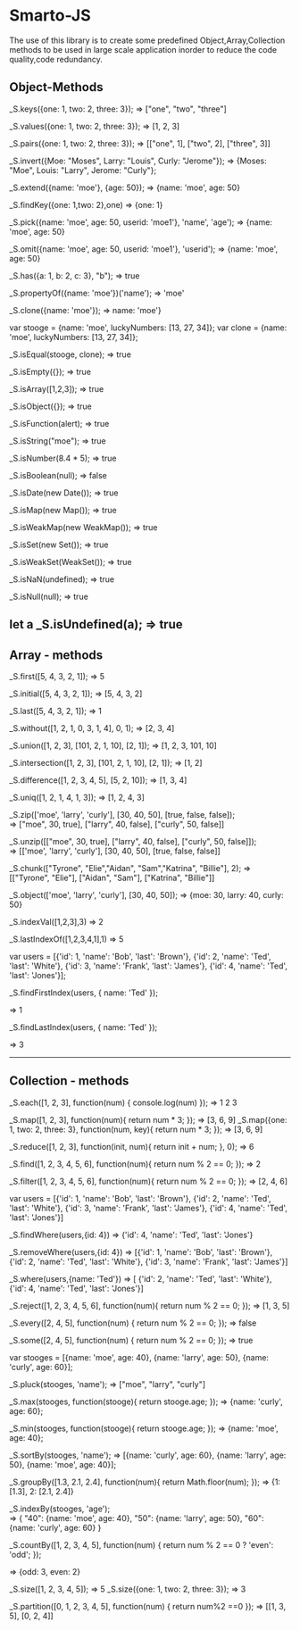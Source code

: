# Smarto-JS

The use of this library is to create some predefined Object,Array,Collection methods to be used in large scale application inorder to reduce the code quality,code redundancy.

Object-Methods
--------------

_S.keys({one: 1, two: 2, three: 3});  => ["one", "two", "three"]

_S.values({one: 1, two: 2, three: 3});  => [1, 2, 3]

_S.pairs({one: 1, two: 2, three: 3});   => [["one", 1], ["two", 2], ["three", 3]]

_S.invert({Moe: "Moses", Larry: "Louis", Curly: "Jerome"});   => {Moses: "Moe", Louis: "Larry", Jerome: "Curly"};

_S.extend({name: 'moe'}, {age: 50});   => {name: 'moe', age: 50}

_S.findKey({one: 1,two: 2},one)    => {one: 1}

_S.pick({name: 'moe', age: 50, userid: 'moe1'}, 'name', 'age');  => {name: 'moe', age: 50}

_S.omit({name: 'moe', age: 50, userid: 'moe1'}, 'userid');  => {name: 'moe', age: 50}

_S.has({a: 1, b: 2, c: 3}, "b");  => true

_S.propertyOf({name: 'moe'})('name');   => 'moe'

_S.clone({name: 'moe'});  => name: 'moe'}

var stooge = {name: 'moe', luckyNumbers: [13, 27, 34]};
var clone  = {name: 'moe', luckyNumbers: [13, 27, 34]};

_S.isEqual(stooge, clone);   => true

_S.isEmpty({});  => true

_S.isArray([1,2,3]);   => true

_S.isObject({});   => true

_S.isFunction(alert);   => true

_S.isString("moe");    => true

_S.isNumber(8.4 * 5);   => true

_S.isBoolean(null);   => false

_S.isDate(new Date());  => true

_S.isMap(new Map());   => true

_S.isWeakMap(new WeakMap());   => true

_S.isSet(new Set());  => true

_S.isWeakSet(WeakSet());  => true

_S.isNaN(undefined);   => true

_S.isNull(null);   => true

let a
_S.isUndefined(a);   => true
------------------------------------------------------------------------------------------------------------------

Array - methods
--------------

_S.first([5, 4, 3, 2, 1]);    =>   5

_S.initial([5, 4, 3, 2, 1]);   =>  [5, 4, 3, 2]

_S.last([5, 4, 3, 2, 1]);     =>   1

_S.without([1, 2, 1, 0, 3, 1, 4], 0, 1);     =>   [2, 3, 4]

_S.union([1, 2, 3], [101, 2, 1, 10], [2, 1]);     =>   [1, 2, 3, 101, 10]

_S.intersection([1, 2, 3], [101, 2, 1, 10], [2, 1]);    =>   [1, 2]

_S.difference([1, 2, 3, 4, 5], [5, 2, 10]);   =>  [1, 3, 4]
 
_S.uniq([1, 2, 1, 4, 1, 3]);   =>   [1, 2, 4, 3]

_S.zip(['moe', 'larry', 'curly'], [30, 40, 50], [true, false, false]);  
 =>  ["moe", 30, true], ["larry", 40, false], ["curly", 50, false]]

_S.unzip([["moe", 30, true], ["larry", 40, false], ["curly", 50, false]]);   
=>   [['moe', 'larry', 'curly'], [30, 40, 50], [true, false, false]]

_S.chunk(["Tyrone", "Elie","Aidan", "Sam","Katrina", "Billie"], 2); 
 => [["Tyrone", "Elie"], ["Aidan", "Sam"], ["Katrina", "Billie"]]

_S.object(['moe', 'larry', 'curly'], [30, 40, 50]);  =>   {moe: 30, larry: 40, curly: 50}


_S.indexVal([1,2,3],3)   =>   2

_S.lastIndexOf([1,2,3,4,1],1)   =>   5

var users = [{'id': 1, 'name': 'Bob', 'last': 'Brown'},
             {'id': 2, 'name': 'Ted', 'last': 'White'},
             {'id': 3, 'name': 'Frank', 'last': 'James'},
             {'id': 4, 'name': 'Ted', 'last': 'Jones'}];

_S.findFirstIndex(users, {
  name: 'Ted'
});

=>  1


_S.findLastIndex(users, {
  name: 'Ted'
});

=>  3

-----------------------------------------------------------------------------------------------------

Collection - methods
----------------------

_S.each([1, 2, 3], function(num) { console.log(num) });   =>   1 2 3

_S.map([1, 2, 3], function(num){ return num * 3; });    => [3, 6, 9]
_S.map({one: 1, two: 2, three: 3}, function(num, key){ return num * 3; });   => [3, 6, 9]

_S.reduce([1, 2, 3], function(init, num){ return init + num; }, 0);    => 6

_S.find([1, 2, 3, 4, 5, 6], function(num){ return num % 2 == 0; });   =>  2

_S.filter([1, 2, 3, 4, 5, 6], function(num){ return num % 2 == 0; });   =>  [2, 4, 6]


var users = [{'id': 1, 'name': 'Bob', 'last': 'Brown'},
             {'id': 2, 'name': 'Ted', 'last': 'White'},
             {'id': 3, 'name': 'Frank', 'last': 'James'},
             {'id': 4, 'name': 'Ted', 'last': 'Jones'}]

_S.findWhere(users,{id: 4})        =>  {'id': 4, 'name': 'Ted', 'last': 'Jones'}

_S.removeWhere(users,{id: 4}) 
     =>  [{'id': 1, 'name': 'Bob', 'last': 'Brown'},
          {'id': 2, 'name': 'Ted', 'last': 'White'},
          {'id': 3, 'name': 'Frank', 'last': 'James'}]

_S.where(users,{name: 'Ted'})
   =>   [ {'id': 2, 'name': 'Ted', 'last': 'White'},
         {'id': 4, 'name': 'Ted', 'last': 'Jones'}]

_S.reject([1, 2, 3, 4, 5, 6], function(num){ return num % 2 == 0; });      =>    [1, 3, 5]

_S.every([2, 4, 5], function(num) { return num % 2 == 0; });       =>     false


_S.some([2, 4, 5], function(num) { return num % 2 == 0; });        =>   true

var stooges = [{name: 'moe', age: 40}, {name: 'larry', age: 50}, {name: 'curly', age: 60}];

_S.pluck(stooges, 'name');     =>      ["moe", "larry", "curly"]

_S.max(stooges, function(stooge){ return stooge.age; });    =>   {name: 'curly', age: 60};

_S.min(stooges, function(stooge){ return stooge.age; });    =>   {name: 'moe', age: 40};

_S.sortBy(stooges, 'name');   =>   [{name: 'curly', age: 60}, {name: 'larry', age: 50}, {name: 'moe', age: 40}];

_S.groupBy([1.3, 2.1, 2.4], function(num){ return Math.floor(num); });    => {1: [1.3], 2: [2.1, 2.4]}

_S.indexBy(stooges, 'age');   
 =>     {
  "40": {name: 'moe', age: 40},
  "50": {name: 'larry', age: 50},
  "60": {name: 'curly', age: 60}
}

_S.countBy([1, 2, 3, 4, 5], function(num) {
  return num % 2 == 0 ? 'even': 'odd';
});

=> {odd: 3, even: 2}

_S.size([1, 2, 3, 4, 5]);   =>   5
_S.size({one: 1, two: 2, three: 3});   => 3

_S.partition([0, 1, 2, 3, 4, 5], function(num) { return num%2 ==0 });  =>  [[1, 3, 5], [0, 2, 4]]

